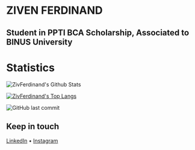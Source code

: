# ZIVEN FERDINAND
## Student in PPTI BCA Scholarship, Associated to BINUS University
# Statistics
![ZivFerdinand's Github Stats](https://github-readme-stats.vercel.app/api?username=ZivFerdinand&show_icons=true&theme=dracula&hide=stars,issues)

[![ZivFerdinand's Top Langs](https://github-readme-stats.vercel.app/api/top-langs/?username=ZivFerdinand&layout=compact&theme=dracula)](https://github.com/ZivFerdinand/github-readme-stats)

![GitHub last commit](https://img.shields.io/github/last-commit/ZivFerdinand/ZivFerdinand)

## Keep in touch
[LinkedIn](https://www.linkedin.com/in/ZivFerdinand) • [Instagram](https://www.instagram.com/_____.zv/)

